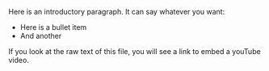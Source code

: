 Here is an introductory paragraph.  It can say whatever you want:

*   Here is a bullet item
*   And another

If you look at the raw text of this file, you will see a link to embed a youTube video.

<div class="macro-embedly" contenteditable="false" data-url="https://www.youtube.com/watch?v=pToqX1HH-R8">
<div> </div>
</div>
